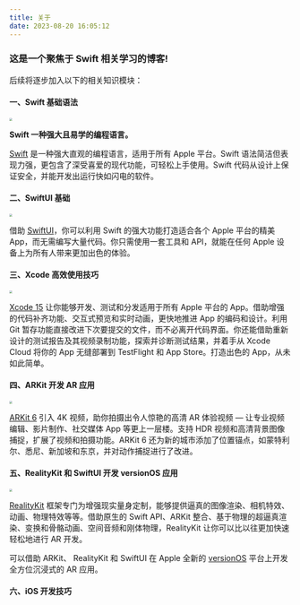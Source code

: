 ```yaml
---
title: 关于
date: 2023-08-20 16:05:12
---
```

### 这是一个聚焦于 Swift 相关学习的博客!

后续将逐步加入以下的相关知识模块：

#### 一、Swift 基础语法

<img src="https://developer.apple.com/assets/elements/icons/swift/swift-96x96_2x.png" style="zoom: 30%"/>

**Swift 一种强大且易学的编程语言。**

[Swift](https://developer.apple.com/cn/swift/) 是一种强大直观的编程语言，适用于所有 Apple 平台。Swift 语法简洁但表现力强，更包含了深受喜爱的现代功能，可轻松上手使用。Swift 代码从设计上保证安全，并能开发出运行快如闪电的软件。

#### 二、SwiftUI 基础

<img src="https://developer.apple.com/assets/elements/icons/swiftui/swiftui-96x96_2x.png" style="zoom: 30%"/>

借助 [SwiftUI](https://developer.apple.com/cn/xcode/swiftui/)，你可以利用 Swift 的强大功能打造适合各个 Apple 平台的精美 App，而无需编写大量代码。你只需使用一套工具和 API，就能在任何 Apple 设备上为所有人带来更加出色的体验。

#### 三、Xcode 高效使用技巧

<img src="https://developer.apple.com/assets/elements/icons/xcode-12/xcode-12-96x96_2x.png" style="zoom: 30%"/>

[Xcode 15](https://developer.apple.com/cn/xcode/) 让你能够开发、测试和分发适用于所有 Apple 平台的 App。借助增强的代码补齐功能、交互式预览和实时动画，更快地推进 App 的编码和设计。利用 Git 暂存功能直接改进下次要提交的文件，而不必离开代码界面。你还能借助重新设计的测试报告及其视频录制功能，探索并诊断测试结果，并着手从 Xcode Cloud 将你的 App 无缝部署到 TestFlight 和 App Store。打造出色的 App，从未如此简单。


#### 四、ARKit 开发 AR 应用

<img src="https://developer.apple.com/assets/elements/icons/arkit/arkit-96x96_2x.png" style="zoom: 30%"/>

[ARKit 6](https://developer.apple.com/cn/augmented-reality/arkit/) 引入 4K 视频，助你拍摄出令人惊艳的高清 AR 体验视频 — 让专业视频编辑、影片制作、社交媒体 App 等更上一层楼。支持 HDR 视频和高清背景图像捕捉，扩展了视频和拍摄功能。ARKit 6 还为新的城市添加了位置锚点，如蒙特利尔、悉尼、新加坡和东京，并对动作捕捉进行了改进。
#### 五、RealityKit 和 SwiftUI 开发 versionOS 应用


<img src="https://developer.apple.com/assets/elements/icons/realitykit/realitykit-96x96_2x.png" style="zoom: 30%"/>

[RealityKit](https://developer.apple.com/cn/augmented-reality/realitykit/) 框架专门为增强现实量身定制，能够提供逼真的图像渲染、相机特效、动画、物理特效等等。借助原生的 Swift API、ARKit 整合、基于物理的超逼真渲染、变换和骨骼动画、空间音频和刚体物理，RealityKit 让你可以比以往更加快速轻松地进行 AR 开发。

可以借助 ARKit、 RealityKit 和 SwiftUI 在 Apple 全新的 [versionOS](https://developer.apple.com/cn/visionos/) 平台上开发全方位沉浸式的 AR 应用。

#### 六、iOS 开发技巧
